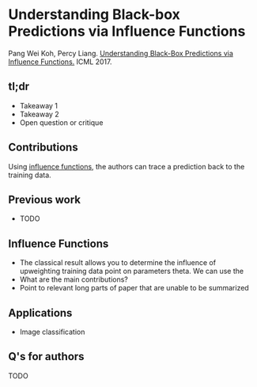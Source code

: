 # Understanding Black-box Predictions via Influence Functions

Pang Wei Koh, Percy Liang. [Understanding Black-Box Predictions via Influence Functions.](http://proceedings.mlr.press/v70/koh17a/koh17a.pdf) ICML 2017. 

## tl;dr
 - Takeaway 1
 - Takeaway 2
 - Open question or critique

## Contributions
Using [influence functions](https://en.wikipedia.org/wiki/Robust_statistics#Empirical_influence_function), the authors can trace a prediction back to the training data. 

## Previous work
 - TODO

## Influence Functions
 - The classical result allows you to determine the influence of upweighting training data point on parameters theta. We can use the 
 - What are the main contributions?
 - Point to relevant long parts of paper that are unable to be summarized

## Applications
 - Image classification

## Q's for authors
TODO